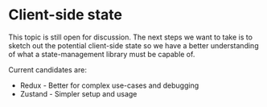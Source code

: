 # Client-side state

This topic is still open for discussion.
The next steps we want to take is to sketch out the potential client-side state
so we have a better understanding of what a state-management library must be
capable of.

Current candidates are:

* Redux - Better for complex use-cases and debugging
* Zustand - Simpler setup and usage
